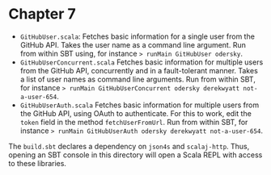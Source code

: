 
# Chapter 7

 * `GitHubUser.scala`: Fetches basic information for a single user from the GitHub API. Takes the user name as a command line argument. Run from within SBT using, for instance `> runMain GitHubUser odersky`.
 * `GitHubUserConcurrent.scala` Fetches basic information for multiple users from the GitHub API, concurrently and in a fault-tolerant manner. Takes a list of user names as command line arguments. Run from within SBT, for instance `> runMain GitHubUserConcurrent odersky derekwyatt not-a-user-654`.
 * `GitHubUserAuth.scala` Fetches basic information for multiple users from the GitHub API, using OAuth to authenticate. For this to work, edit the `token` field in the method `fetchUserFromUrl`. Run from within SBT, for instance `> runMain GitHubUserAuth odersky derekwyatt not-a-user-654`.

The `build.sbt` declares a dependency on `json4s` and `scalaj-http`. Thus, opening an SBT console in this directory will open a Scala REPL with access to these libraries.
